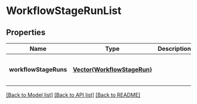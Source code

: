 # WorkflowStageRunList


## Properties
Name | Type | Description | Notes
------------ | ------------- | ------------- | -------------
**workflowStageRuns** | [**Vector{WorkflowStageRun}**](WorkflowStageRun.md) |  | [optional] [default to nothing]


[[Back to Model list]](../README.md#models) [[Back to API list]](../README.md#api-endpoints) [[Back to README]](../README.md)



